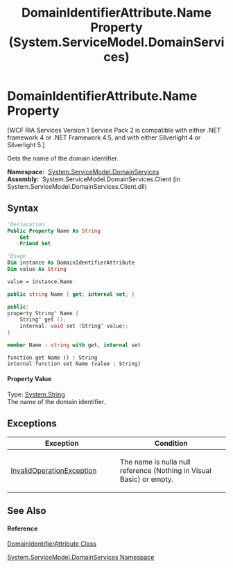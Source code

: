 ﻿---
title: DomainIdentifierAttribute.Name Property  (System.ServiceModel.DomainServices)
TOCTitle: Name Property
ms:assetid: P:System.ServiceModel.DomainServices.DomainIdentifierAttribute.Name
ms:mtpsurl: https://msdn.microsoft.com/en-us/library/system.servicemodel.domainservices.domainidentifierattribute.name(v=VS.91)
ms:contentKeyID: 28755380
ms.date: 01/27/2012
mtps_version: v=VS.91
f1_keywords:
- System.ServiceModel.DomainServices.DomainIdentifierAttribute.Name
- System.ServiceModel.DomainServices.DomainIdentifierAttribute.get_Name
- System.ServiceModel.DomainServices.DomainIdentifierAttribute.set_Name
dev_langs:
- CSharp
- JScript
- VB
- FSharp
- c++
api_location:
- System.ServiceModel.DomainServices.Client.dll
api_name:
- System.ServiceModel.DomainServices.DomainIdentifierAttribute.get_Name
- System.ServiceModel.DomainServices.DomainIdentifierAttribute.Name
- System.ServiceModel.DomainServices.DomainIdentifierAttribute.set_Name
api_type:
- Managed
topic_type:
- apiref
- kbSyntax
product_family_name: VS
ROBOTS: INDEX,FOLLOW
---

# DomainIdentifierAttribute.Name Property

\[WCF RIA Services Version 1 Service Pack 2 is compatible with either .NET framework 4 or .NET Framework 4.5, and with either Silverlight 4 or Silverlight 5.\]

Gets the name of the domain identifier.

**Namespace:**  [System.ServiceModel.DomainServices](ff422155\(v=vs.91\).md)  
**Assembly:**  System.ServiceModel.DomainServices.Client (in System.ServiceModel.DomainServices.Client.dll)

## Syntax

``` vb
'Declaration
Public Property Name As String
    Get
    Friend Set
```

``` vb
'Usage
Dim instance As DomainIdentifierAttribute
Dim value As String

value = instance.Name
```

``` csharp
public string Name { get; internal set; }
```

``` c++
public:
property String^ Name {
    String^ get ();
    internal: void set (String^ value);
}
```

``` fsharp
member Name : string with get, internal set
```

``` jscript
function get Name () : String
internal function set Name (value : String)
```

#### Property Value

Type: [System.String](https://msdn.microsoft.com/en-us/library/s1wwdcbf)  
The name of the domain identifier.  

## Exceptions

<table>
<colgroup>
<col style="width: 50%" />
<col style="width: 50%" />
</colgroup>
<thead>
<tr class="header">
<th>Exception</th>
<th>Condition</th>
</tr>
</thead>
<tbody>
<tr class="odd">
<td><a href="https://msdn.microsoft.com/en-us/library/2asft85a">InvalidOperationException</a></td>
<td><p>The name is nulla null reference (Nothing in Visual Basic) or empty.</p></td>
</tr>
</tbody>
</table>

## See Also

#### Reference

[DomainIdentifierAttribute Class](ff423010\(v=vs.91\).md)

[System.ServiceModel.DomainServices Namespace](ff422155\(v=vs.91\).md)

